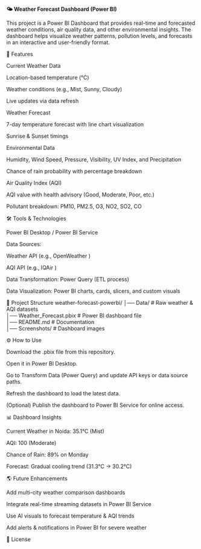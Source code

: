 **🌤️ Weather Forecast Dashboard (Power BI)**

This project is a Power BI Dashboard that provides real-time and forecasted weather conditions, air quality data, and other environmental insights. The dashboard helps visualize weather patterns, pollution levels, and forecasts in an interactive and user-friendly format.

🚀 Features

Current Weather Data

Location-based temperature (°C)

Weather conditions (e.g., Mist, Sunny, Cloudy)

Live updates via data refresh

Weather Forecast

7-day temperature forecast with line chart visualization

Sunrise & Sunset timings

Environmental Data

Humidity, Wind Speed, Pressure, Visibility, UV Index, and Precipitation

Chance of rain probability with percentage breakdown

Air Quality Index (AQI)

AQI value with health advisory (Good, Moderate, Poor, etc.)

Pollutant breakdown: PM10, PM2.5, O3, NO2, SO2, CO

🛠️ Tools & Technologies

Power BI Desktop / Power BI Service

Data Sources:

Weather API (e.g., OpenWeather
)

AQI API (e.g., IQAir
)

Data Transformation: Power Query (ETL process)

Data Visualization: Power BI charts, cards, slicers, and custom visuals

📂 Project Structure
weather-forecast-powerbi/
│── Data/                     # Raw weather & AQI datasets  
│── Weather_Forecast.pbix     # Power BI dashboard file  
│── README.md                 # Documentation  
│── Screenshots/              # Dashboard images  

⚙️ How to Use

Download the .pbix file from this repository.

Open it in Power BI Desktop.

Go to Transform Data (Power Query) and update API keys or data source paths.

Refresh the dashboard to load the latest data.

(Optional) Publish the dashboard to Power BI Service for online access.

📊 Dashboard Insights

Current Weather in Noida: 35.1°C (Mist)

AQI: 100 (Moderate)

Chance of Rain: 89% on Monday

Forecast: Gradual cooling trend (31.3°C → 30.2°C)

🌎 Future Enhancements

Add multi-city weather comparison dashboards

Integrate real-time streaming datasets in Power BI Service

Use AI visuals to forecast temperature & AQI trends

Add alerts & notifications in Power BI for severe weather

📜 License
